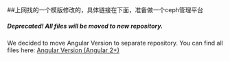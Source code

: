 ##上网找的一个模版修改的，具体链接在下面，准备做一个ceph管理平台


##### Deprecated! All files will be moved to new repository.
We decided to move Angular Version to separate repository. You can find all files here: [Angular Version (Angular 2+)](https://github.com/mrholek/CoreUI-Angular)
